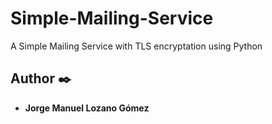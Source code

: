 
# Simple-Mailing-Service

A Simple Mailing Service with TLS encryptation using Python

## Author ✒️

* **Jorge Manuel Lozano Gómez**

